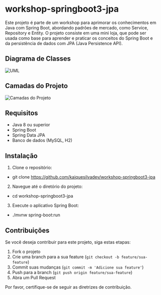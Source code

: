 # workshop-springboot3-jpa

Este projeto é parte de um workshop para aprimorar os conhecimentos em Java com Spring Boot, abordando padrões de mercado, como Service, Repository e Entity. O projeto consiste em uma mini loja, que pode ser usada como base para aprender e praticar os conceitos do Spring Boot e da persistência de dados com JPA (Java Persistence API).

## Diagrama de Classes

![UML](https://github.com/kaiquesilvadev/workshop-springboot3-jpa/blob/main/Captura%20de%20tela%202023-09-11%20211621.png)

## Camadas do Projeto 

![Camadas do Projeto](https://github.com/kaiquesilvadev/workshop-springboot3-jpa/blob/main/Captura%20de%20tela%202023-09-11%20211647.png)

## Requisitos

- Java 8 ou superior
- Spring Boot
- Spring Data JPA
- Banco de dados (MySQL, H2)

## Instalação

1. Clone o repositório:

- git clone https://github.com/kaiquesilvadev/workshop-springboot3-jpa


2. Navegue até o diretório do projeto:

- cd workshop-springboot3-jpa

3. Execute o aplicativo Spring Boot:

- ./mvnw spring-boot:run


## Contribuições

Se você deseja contribuir para este projeto, siga estas etapas:

1. Fork o projeto
2. Crie uma branch para a sua feature (`git checkout -b feature/sua-feature`)
3. Commit suas mudanças (`git commit -m 'Adicione sua feature'`)
4. Push para a branch (`git push origin feature/sua-feature`)
5. Abra um Pull Request

Por favor, certifique-se de seguir as diretrizes de contribuição.
